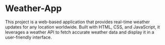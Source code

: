 # Weather-App
This project is a web-based application that provides real-time weather updates for any location worldwide. Built with HTML, CSS, and JavaScript, it leverages a weather API to fetch accurate weather data and display it in a user-friendly interface.
